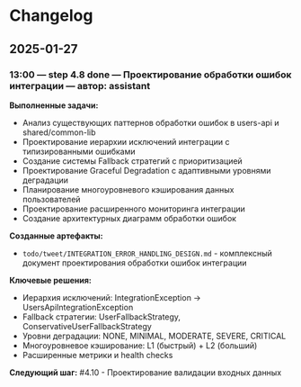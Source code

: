 # Changelog

## 2025-01-27

### 13:00 — step 4.8 done — Проектирование обработки ошибок интеграции — автор: assistant

**Выполненные задачи:**
- Анализ существующих паттернов обработки ошибок в users-api и shared/common-lib
- Проектирование иерархии исключений интеграции с типизированными ошибками
- Создание системы Fallback стратегий с приоритизацией
- Проектирование Graceful Degradation с адаптивными уровнями деградации
- Планирование многоуровневого кэширования данных пользователей
- Проектирование расширенного мониторинга интеграции
- Создание архитектурных диаграмм обработки ошибок

**Созданные артефакты:**
- `todo/tweet/INTEGRATION_ERROR_HANDLING_DESIGN.md` - комплексный документ проектирования обработки ошибок интеграции

**Ключевые решения:**
- Иерархия исключений: IntegrationException → UsersApiIntegrationException
- Fallback стратегии: UserFallbackStrategy, ConservativeUserFallbackStrategy
- Уровни деградации: NONE, MINIMAL, MODERATE, SEVERE, CRITICAL
- Многоуровневое кэширование: L1 (быстрый) + L2 (больший)
- Расширенные метрики и health checks

**Следующий шаг:** #4.10 - Проектирование валидации входных данных
